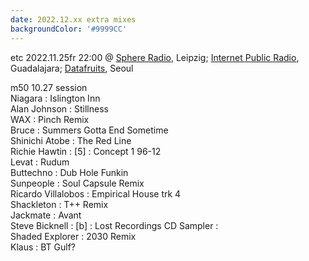 ```yaml
---
date: 2022.12.xx extra mixes
backgroundColor: '#9999CC'
---
```


etc 2022.11.25fr 22:00 @ [Sphere Radio](http://www.sphere-radio.net/), Leipzig; [Internet Public Radio](http://www.internetpublicradio.live/), Guadalajara; [Datafruits](http://www.datafruits.fm/), Seoul  

m50 10.27 session  
Niagara : Islington Inn  
Alan Johnson : Stillness  
WAX : Pinch Remix  
Bruce : Summers Gotta End Sometime  
Shinichi Atobe : The Red Line  
Richie Hawtin : \[5\] : Concept 1 96-12  
Levat : Rudum  
Buttechno : Dub Hole Funkin  
Sunpeople : Soul Capsule Remix  
Ricardo Villalobos : Empirical House trk 4  
Shackleton : T++ Remix  
Jackmate : Avant  
Steve Bicknell : \[b\] : Lost Recordings CD Sampler :  
Shaded Explorer : 2030 Remix  
Klaus : BT Gulf?